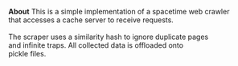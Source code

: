 
**About**
This is a simple implementation of a spacetime web crawler <br>
that accesses a cache server to receive requests.
<br><br>
The scraper uses a similarity hash to ignore duplicate pages <br>
and infinite traps. All collected data is offloaded onto <br>
pickle files.
